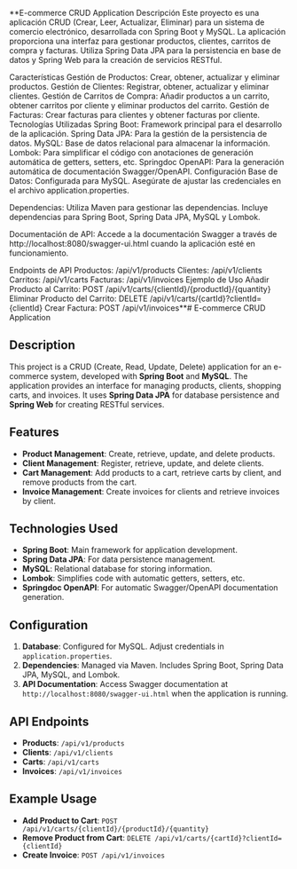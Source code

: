 **E-commerce CRUD Application
Descripción
Este proyecto es una aplicación CRUD (Crear, Leer, Actualizar, Eliminar) para un sistema de comercio electrónico, desarrollada con Spring Boot y MySQL. La aplicación proporciona una interfaz para gestionar productos, clientes, carritos de compra y facturas. Utiliza Spring Data JPA para la persistencia en base de datos y Spring Web para la creación de servicios RESTful.

Características
Gestión de Productos: Crear, obtener, actualizar y eliminar productos.
Gestión de Clientes: Registrar, obtener, actualizar y eliminar clientes.
Gestión de Carritos de Compra: Añadir productos a un carrito, obtener carritos por cliente y eliminar productos del carrito.
Gestión de Facturas: Crear facturas para clientes y obtener facturas por cliente.
Tecnologías Utilizadas
Spring Boot: Framework principal para el desarrollo de la aplicación.
Spring Data JPA: Para la gestión de la persistencia de datos.
MySQL: Base de datos relacional para almacenar la información.
Lombok: Para simplificar el código con anotaciones de generación automática de getters, setters, etc.
Springdoc OpenAPI: Para la generación automática de documentación Swagger/OpenAPI.
Configuración
Base de Datos: Configurada para MySQL. Asegúrate de ajustar las credenciales en el archivo application.properties.

Dependencias: Utiliza Maven para gestionar las dependencias. Incluye dependencias para Spring Boot, Spring Data JPA, MySQL y Lombok.

Documentación de API: Accede a la documentación Swagger a través de http://localhost:8080/swagger-ui.html cuando la aplicación esté en funcionamiento.

Endpoints de API
Productos: /api/v1/products
Clientes: /api/v1/clients
Carritos: /api/v1/carts
Facturas: /api/v1/invoices
Ejemplo de Uso
Añadir Producto al Carrito: POST /api/v1/carts/{clientId}/{productId}/{quantity}
Eliminar Producto del Carrito: DELETE /api/v1/carts/{cartId}?clientId={clientId}
Crear Factura: POST /api/v1/invoices**# E-commerce CRUD Application

## Description

This project is a CRUD (Create, Read, Update, Delete) application for an e-commerce system, developed with **Spring Boot** and **MySQL**. The application provides an interface for managing products, clients, shopping carts, and invoices. It uses **Spring Data JPA** for database persistence and **Spring Web** for creating RESTful services.

## Features

- **Product Management**: Create, retrieve, update, and delete products.
- **Client Management**: Register, retrieve, update, and delete clients.
- **Cart Management**: Add products to a cart, retrieve carts by client, and remove products from the cart.
- **Invoice Management**: Create invoices for clients and retrieve invoices by client.

## Technologies Used

- **Spring Boot**: Main framework for application development.
- **Spring Data JPA**: For data persistence management.
- **MySQL**: Relational database for storing information.
- **Lombok**: Simplifies code with automatic getters, setters, etc.
- **Springdoc OpenAPI**: For automatic Swagger/OpenAPI documentation generation.

## Configuration

1. **Database**: Configured for MySQL. Adjust credentials in `application.properties`.
2. **Dependencies**: Managed via Maven. Includes Spring Boot, Spring Data JPA, MySQL, and Lombok.
3. **API Documentation**: Access Swagger documentation at `http://localhost:8080/swagger-ui.html` when the application is running.

## API Endpoints

- **Products**: `/api/v1/products`
- **Clients**: `/api/v1/clients`
- **Carts**: `/api/v1/carts`
- **Invoices**: `/api/v1/invoices`

## Example Usage

- **Add Product to Cart**: `POST /api/v1/carts/{clientId}/{productId}/{quantity}`
- **Remove Product from Cart**: `DELETE /api/v1/carts/{cartId}?clientId={clientId}`
- **Create Invoice**: `POST /api/v1/invoices`
